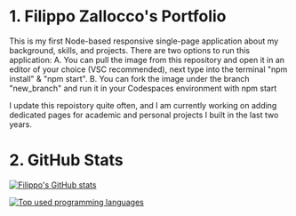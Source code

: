 # 1. Filippo Zallocco's Portfolio
This is my first Node-based responsive single-page application about my background, skills, and projects.
There are two options to run this application:
A. You can pull the image from this repository and open it in an editor of your choice (VSC recommended), next type into the terminal "npm install" & "npm start".
B. You can fork the image under the branch "new_branch" and run it in your Codespaces environment with npm start

I update this repoistory quite often, and I am currently working on adding dedicated pages for academic and personal projects I built in the last two years.

# 2. GitHub Stats

[![Filippo's GitHub stats](https://github-readme-stats.vercel.app/api?username=fzallocco&theme=algolia&show_icons=true)](https://github.com/fzallocco/github-readme-stats)

[![Top used programming languages](https://github-readme-stats.vercel.app/api/top-langs?username=fzallocco&hide=html,scss,stylus,blade,jupyter%20notebook,css,shell,batchfile,dockerfile&theme=algolia&show_icons=true)](https://github.com/fzallocco)